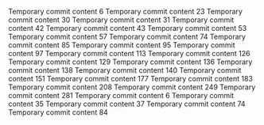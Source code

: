 Temporary commit content 6
Temporary commit content 23
Temporary commit content 30
Temporary commit content 31
Temporary commit content 42
Temporary commit content 43
Temporary commit content 53
Temporary commit content 57
Temporary commit content 74
Temporary commit content 85
Temporary commit content 95
Temporary commit content 97
Temporary commit content 113
Temporary commit content 126
Temporary commit content 129
Temporary commit content 136
Temporary commit content 138
Temporary commit content 140
Temporary commit content 151
Temporary commit content 177
Temporary commit content 183
Temporary commit content 208
Temporary commit content 249
Temporary commit content 281
Temporary commit content 6
Temporary commit content 35
Temporary commit content 37
Temporary commit content 74
Temporary commit content 84
